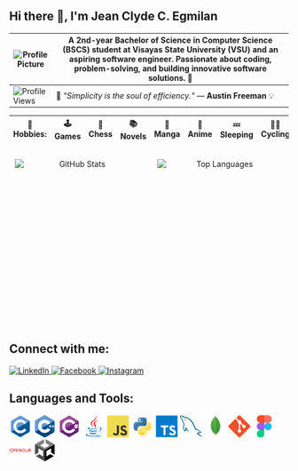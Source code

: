## Hi there 👋, I'm Jean Clyde C. Egmilan

| ![Profile Picture](https://th.bing.com/th/id/R.ebc7a6ebf7bd75335ba384373e146331?rik=EbsrfG%2bzJUt4hg&riu=http%3a%2f%2fmedia.giphy.com%2fmedia%2f5kq0GCjHA8Rwc%2fgiphy.gif&ehk=VbkWsghkOxC%2bAtj4v7uv7XX3e2MIu0fatQBic0fxHQQ%3d&risl=&pid=ImgRaw&r=0) | A **2nd-year Bachelor of Science in Computer Science (BSCS) student at Visayas State University (VSU)** and an **aspiring software engineer**. Passionate about coding, problem-solving, and building innovative software solutions. 🚀  |
|---|---|
|![Profile Views](https://komarev.com/ghpvc/?username=ClydeZzz16&color=blue&style=flat-square) | 🌱 *"Simplicity is the soul of efficiency."* — **Austin Freeman** 💡 |

| 🎉 **Hobbies:** | 🕹️ Games | 🧩 Chess | 📚 Novels | 📖 Manga | 🎥 Anime | 💤 Sleeping | 🚴‍♂️ Cycling | 🏃‍♂️ Jogging |
|---|---|---|---|---|---|---|---|---|

<div align="center" style="display: flex; justify-content: center; align-items: stretch; gap: 30px; margin-top: 30px;">

  <img src="https://github-readme-stats.vercel.app/api?username=ClydeZzz16&show_icons=true&theme=radical" alt="GitHub Stats" width="45%" style="height: 300px;"/>

  <img src="https://github-readme-stats.vercel.app/api/top-langs/?username=ClydeZzz16&layout=compact&theme=radical" alt="Top Languages" width="45%" style="height: 300px;"/>

</div>


## Connect with me:
<p align="left">
    <a href="https://www.linkedin.com/in/jean-clyde-egmilan-a50205350/" target="_blank">
        <img src="https://cdn.jsdelivr.net/gh/devicons/devicon/icons/linkedin/linkedin-original.svg" alt="LinkedIn" width="40" height="40"/>
    </a>
    <a href="https://www.facebook.com/clyde.egmilan" target="_blank">
        <img src="https://upload.wikimedia.org/wikipedia/commons/5/51/Facebook_f_logo_%282019%29.svg" alt="Facebook" width="40" height="40"/>
    </a>
    <a href="https://www.instagram.com/clydeegmilan/" target="_blank">
        <img src="https://upload.wikimedia.org/wikipedia/commons/a/a5/Instagram_icon.png" alt="Instagram" width="40" height="40"/>
    </a>
</p>

## Languages and Tools:
<p align="left">
    <img src="https://raw.githubusercontent.com/devicons/devicon/master/icons/c/c-original.svg" alt="C" width="40" height="40"/>
    <img src="https://raw.githubusercontent.com/devicons/devicon/master/icons/cplusplus/cplusplus-original.svg" alt="C++" width="40" height="40"/>
    <img src="https://raw.githubusercontent.com/devicons/devicon/master/icons/csharp/csharp-original.svg" alt="C#" width="40" height="40"/>
    <img src="https://raw.githubusercontent.com/devicons/devicon/master/icons/java/java-original.svg" alt="Java" width="40" height="40"/>
    <img src="https://raw.githubusercontent.com/devicons/devicon/master/icons/javascript/javascript-original.svg" alt="JavaScript" width="40" height="40"/>
    <img src="https://raw.githubusercontent.com/devicons/devicon/master/icons/python/python-original.svg" alt="Python" width="40" height="40"/>
    <img src="https://raw.githubusercontent.com/devicons/devicon/master/icons/typescript/typescript-original.svg" alt="TypeScript" width="40" height="40"/>
    <img src="https://raw.githubusercontent.com/devicons/devicon/master/icons/mysql/mysql-original.svg" alt="MySQL" width="40" height="40"/>
    <img src="https://raw.githubusercontent.com/devicons/devicon/master/icons/mongodb/mongodb-original.svg" alt="MongoDB" width="40" height="40"/>
    <img src="https://raw.githubusercontent.com/devicons/devicon/master/icons/git/git-original.svg" alt="Git" width="40" height="40"/>
    <img src="https://raw.githubusercontent.com/devicons/devicon/master/icons/figma/figma-original.svg" alt="Figma" width="40" height="40"/>
    <img src="https://raw.githubusercontent.com/devicons/devicon/master/icons/oracle/oracle-original.svg" alt="Oracle" width="40" height="40"/>
    <img src="https://raw.githubusercontent.com/devicons/devicon/master/icons/unity/unity-original.svg" alt="Unity" width="40" height="40"/>
</p>





